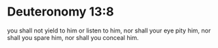 # Deuteronomy 13:8

you shall not yield to him or listen to him, nor shall your eye pity him, nor shall you spare him, nor shall you conceal him.
